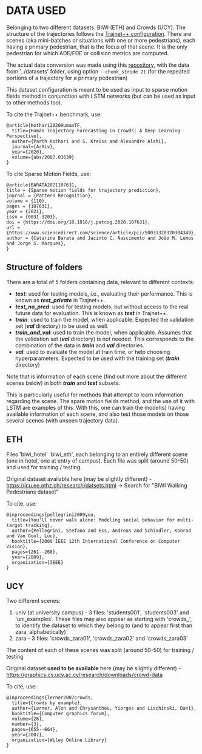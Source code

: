 # DATA USED

Belonging to two different datasets: BIWI (ETH) and Crowds (UCY).
The structure of the trajectories follows the
[Trajnet++ configuration](https://www.aicrowd.com/challenges/trajnet-a-trajectory-forecasting-challenge).
There are scenes (aka mini-batches or situations with one or more pedestrians),
each having a primary pedestrian, that is the focus of that scene.
It is the only pedestrian for which ADE/FDE or collision metrics are computed.

The actual data conversion was made using this [repository](https://github.com/vita-epfl/trajnetplusplusdataset), with the data from '../datasets' folder, using option `--chunk_stride 21` (for the repeated portions of a trajectory for a primary pedestrian)

This dataset configuration is meant to be used as input to sparse motion fields 
method in conjunction with LSTM networks
(but can be used as input to other methods too).

To cite the Trajnet++ benchmark, use:
```
@article{Kothari2020HumanTF,
  title={Human Trajectory Forecasting in Crowds: A Deep Learning Perspective},
  author={Parth Kothari and S. Kreiss and Alexandre Alahi},
  journal={ArXiv},
  year={2020},
  volume={abs/2007.03639}
}
```

To cite Sparse Motion Fields, use:

```
@article{BARATA2021107631,
title = {Sparse motion fields for trajectory prediction},
journal = {Pattern Recognition},
volume = {110},
pages = {107631},
year = {2021},
issn = {0031-3203},
doi = {https://doi.org/10.1016/j.patcog.2020.107631},
url = {https://www.sciencedirect.com/science/article/pii/S0031320320304349},
author = {Catarina Barata and Jacinto C. Nascimento and João M. Lemos and Jorge S. Marques},
}
```

## Structure of folders

There are a total of 5 folders containing data, relevant to different contexts:

- ***test***: used for testing models, i.e., evaluating their performance. This is known as ***test_private*** in Trajnet++.
- ***test_no_pred***: used for testing models, but without access to the real future data for evaluation. This is known as ***test*** in Trajnet++.
- ***train***: used to train the model, when applicable. Expected the validation set (***val*** directory) to be used 
as well.
- ***train_and_val***: used to train the model, when applicable. Assumes that the validation set (***val*** directory) 
is not needed. This corresponds to the combination of the data in ***train*** and ***val*** directories.
- ***val***: used to evaluate the model at train time, or help choosing hyperparameters. Expected to be used with the
training set (***train*** directory)

Note that is information of each scene (find out more about the different scenes below) in both ***train*** and 
***test*** subsets.

This is particularly useful for methods that attempt to learn information regarding the scene. 
The spare motion fields method, and the use of it with LSTM are examples of this. With this, one can train the model(s) 
having available information of each scene, and also test those models on those several scenes (with unseen trajectory data).

## ETH 

Files 'biwi_hotel' 'biwi_eth', each belonging to an entirely different scene (one in hotel, one at entry of campus). Each file was split (around 50-50) and used for training / testing.

Original dataset available here (may be slightly different) - https://icu.ee.ethz.ch/research/datsets.html -> Search for "BIWI Walking Pedestrians dataset"

To cite, use:
```
@inproceedings{pellegrini2009you,
  title={You'll never walk alone: Modeling social behavior for multi-target tracking},
  author={Pellegrini, Stefano and Ess, Andreas and Schindler, Konrad and Van Gool, Luc},
  booktitle={2009 IEEE 12th International Conference on Computer Vision},
  pages={261--268},
  year={2009},
  organization={IEEE}
}
```

## UCY

Two different scenes:

1. univ (at university campus) - 3 files: 'students001', 'students003' and 'uni_examples'. These files may also appear as starting with 'crowds_', to identify the dataset to which they belong to (and to appear first than zara, alphabetically)
2. zara - 3 files: 'crowds_zara01', 'crowds_zara02' and 'crowds_zara03'

The content of each of these scenes was split (around 50-50) for training / testing

Original dataset **used to be available** here (may be slightly different) - https://graphics.cs.ucy.ac.cy/research/downloads/crowd-data

To cite, use:
```
@inproceedings{lerner2007crowds,
  title={Crowds by example},
  author={Lerner, Alon and Chrysanthou, Yiorgos and Lischinski, Dani},
  booktitle={Computer graphics forum},
  volume={26},
  number={3},
  pages={655--664},
  year={2007},
  organization={Wiley Online Library}
}
```
